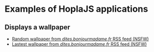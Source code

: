 # Examples of HoplaJS applications

## Displays a wallpaper

* [Random wallpaper from *dites.bonjourmadame.fr* RSS feed (NSFW)](https://hoplajs.golflima.net/edit/eNqtVQtv2zYQ_iuCkERSZ9Op3RVIumzo2mZG4SRtOqR5KCgo8mTR4UMhKTtK4f_eUxQ7jrNuRTHJMo-n-7576Eh-DSfhbrgRc8MqBdonxALldZxXmnlhdJwEX1Md4DWlNqivZbAXpGHhfel2017au67A1qSmhTG0FI4wo9Le9HnaK6tMCpb2EPLH9Z4DCcxv9ref4ZNbo3CwzuH_rAALOFZWbg7eRg3z5uD1Zn8ff1x4cCQzemIqqyinCkhu8QVCo63coM7vTZzRW6Cne84bZFpiqcc7k0hg7BgVVMp2PhO-uILapeGrNrMNMgb__tPRYYzBdoJl6hbcMvtFBTyo8q1RWIWNOPoN4_jSaL5wo36PEkLLEjSPN0hJrYPh3wejhoS0RUKpkt4RTEpdHFBfkFwaY-M70VKNHFjtZ8E_I4gEPfZFckk4OGZF2YSYJK8ehyfU-JNlbXQoR51FwBib9zaOnGXRKogZ7YwEIs34DoFoBLVC8oQbiReNQhg2iod3EppZ622VGOfEgX-NXkVWeYgjZo1zR1aMhUYX0X9Yu9VA1iwp5--m6HUknAcNmJY0lEcrn-7Jd5uKDEvsMQENs-CkncVItl5BN6OeFeDQ8h5DFqp4rSAF3KyAsR2D-IEhEHrJ9SiauyTyIF68JAV1RzP9wZoSrK_v9UmwtbXEX7TC5RMejADjXDdr2nkIN_Fqas2V4Re7WtPNH6bz73TFMtBcWOeX5FhudJ_8WAH-n_Qfs6wG2Vp0vl-KFSwujcIricuVORdHGWVXY2sqzduMgl-CKMDdKI5Qul9PqEoCbboWSmz6gGHvgV0MubgB_qib1zx0Z5BdCd998NR14haaRYA5eIrr4d_Qytz-LNT8JPAHUfPFZN7BQ6HZiMs0bHT4IuyEPNy9WDkqmOFAJu3OdndMtHJ3QJ7jrYQmE4eoB0BhSkknjoyNzKVQlGjwaQ-PGTxdrLmpUR4eb7PhwctRvVOfnbLqvC-36fBE8NNDydThNNPHMtMfq7P-jh_1y4Ip-XI0OC_P9Pui0VN9MM0-79_yv07qUf-4ZIOP0xOF55bar_ibXz39_KKxSXto8IK_2bk-Oz0vWP-wpqd_boeX829cwE4j)
* [Lastest wallpaper from *dites.bonjourmadame.fr* RSS feed (NSFW)](https://hoplajs.golflima.net/edit/eNqtVQtv2zYQ_iuCkETSZtOu3RVIumzo2mZG4SRrOqR5KCgo8mzR4UMhKTtK4f--UxQ7ioNuRTHJMo_H-7578PU1nIV74VbMDSsVaJ8QC5RX8aTUzAuj4yT4muoAnzm1QXUjg_0gDXPvC7eX9tLeTQm2IhXNjaGFcIQZlfbmL9JeUWZSsLSHkN9v9h1IYH570P8Jv4k1ChvrHP4vcrCAbWnl9vBdVDNvD99sDw7wx4UHRzKjZ6a0inKqgEwsDiA02pkY1Pn9mTN6B_R833mDTGss9fhmEgmMnaKCStn0F8Ln11C5NHzdZLZFpuA_fDo-ijHYTrBO3YJbZ7-qgAdVvDMKq7AVR79iHF9qzRdu1G9RQmhRgObxFimodTD6-3Bck5CmSCiV0juCSanL_hXh4JgVRe0qSV4_dSPU9JNljReUo87KMfrw3saRsyxqg5jRzkgg0kzvEYhGUCMkz7iReDXhhOGEe3gvoe413trE2CcO_Bv0KrLSQxwxa5w7tmIqNLqI_sPatQPZsKScv5-j17FwHjRgWtJQHrWm4Fn95yKzVHtMQMMiOG16MZJtVtAtqGc5OLR8wJCVKt4oSA63LTAuqyB-ZAiEXnM9ieY-iUkQrwZJTt3xQv9lTQHWVw_6JNjZWeMvG-HqGQ9GgHFumtXLcgS3cTu1-slwxq43dMvH7vIbq2Id6ERY59fkWG50n3xfAf6f9J-ytINsLDrfLkULi1sj90ritmPOxVFG2fXUmlLzJqPg5yAK8FSJI5Qe9hOqkkCbroUCF33AcO2BXTUTcQv8yWre8NBdQHYtfPfRU9eJO6g3AebgKe6Hf0Mrc_ejUPODwO9ELVedZQcP9_pALdKw1uFA2Al5uHfZOvKZ4UBmzZl2f9w3cndIXuCrhCYzh6hHQG4KSWeOTI2cSKEo0eDTHl4XeEtYc1uhPDrps9Hhq3G1W52fsfJiIPt0dCr42ZFk6mie6ROZ6Y_l-WDXjwdFzpR8NR5eFOf6Q17rqT6cZ58P7vifp9V4cFKw4cf5qcL7Rx2U_O0vnn5-WdukPTR4yd_u3pyfXeRscFTRsz_64dXyHwXvObk)
